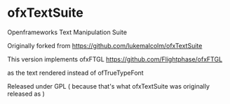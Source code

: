 ofxTextSuite
============

Openframeworks Text Manipulation Suite


Originally forked from https://github.com/lukemalcolm/ofxTextSuite

This version implements ofxFTGL https://github.com/Flightphase/ofxFTGL

as the text rendered instead of ofTrueTypeFont 


Released under GPL ( because that's what ofxTextSuite was originally released as ) 
